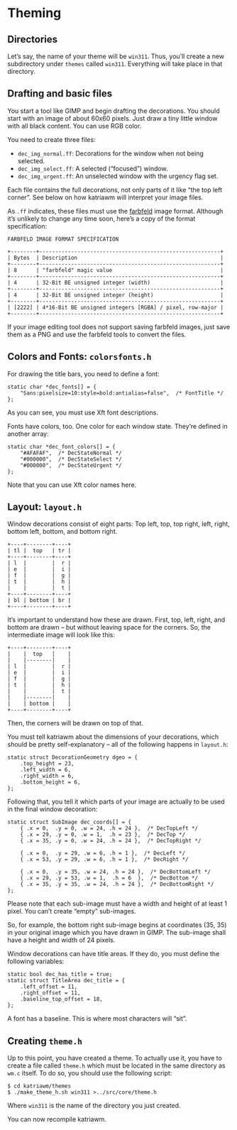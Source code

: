 Theming
=======

Directories
-----------

Let’s say, the name of your theme will be `win311`. Thus, you’ll create
a new subdirectory under `themes` called `win311`. Everything will take
place in that directory.

Drafting and basic files
------------------------

You start a tool like GIMP and begin drafting the decorations. You
should start with an image of about 60x60 pixels. Just draw a tiny
little window with all black content. You can use RGB color.

You need to create three files:

-   `dec_img_normal.ff`: Decorations for the window when not being
    selected.
-   `dec_img_select.ff`: A selected (“focused”) window.
-   `dec_img_urgent.ff`: An unselected window with the urgency flag set.

Each file contains the full decorations, not only parts of it like “the
top left corner”. See below on how katriawm will interpret your image
files.

As `.ff` indicates, these files must use the [farbfeld] image format.
Although it’s unlikely to change any time soon, here’s a copy of the
format specification:

    FARBFELD IMAGE FORMAT SPECIFICATION

    +--------+---------------------------------------------------------+
    | Bytes  | Description                                             |
    +--------+---------------------------------------------------------+
    | 8      | "farbfeld" magic value                                  |
    +--------+---------------------------------------------------------+
    | 4      | 32-Bit BE unsigned integer (width)                      |
    +--------+---------------------------------------------------------+
    | 4      | 32-Bit BE unsigned integer (height)                     |
    +--------+---------------------------------------------------------+
    | [2222] | 4*16-Bit BE unsigned integers [RGBA] / pixel, row-major |
    +--------+---------------------------------------------------------+

If your image editing tool does not support saving farbfeld images, just
save them as a PNG and use the farbfeld tools to convert the files.

[farbfeld]: http://tools.suckless.org/farbfeld/

Colors and Fonts: `colorsfonts.h`
---------------------------------

For drawing the title bars, you need to define a font:

    static char *dec_fonts[] = {
        "Sans:pixelsize=10:style=bold:antialias=false",  /* FontTitle */
    };

As you can see, you must use Xft font descriptions.

Fonts have colors, too. One color for each window state. They’re defined
in another array:

    static char *dec_font_colors[] = {
        "#AFAFAF",  /* DecStateNormal */
        "#000000",  /* DecStateSelect */
        "#000000",  /* DecStateUrgent */
    };

Note that you can use Xft color names here.

Layout: `layout.h`
------------------

Window decorations consist of eight parts: Top left, top, top right,
left, right, bottom left, bottom, and bottom right.

    +----+--------+----+
    | tl |  top   | tr |
    +----+--------+----+
    | l  |        |  r |
    | e  |        |  i |
    | f  |        |  g |
    | t  |        |  h |
    |    |        |  t |
    +----+--------+----+
    | bl | bottom | br |
    +----+--------+----+

It’s important to understand how these are drawn. First, top, left,
right, and bottom are drawn – but without leaving space for the corners.
So, the intermediate image will look like this:

    +----+--------+----+
    |    |  top   |    |
    |    |--------|    |
    | l  |        |  r |
    | e  |        |  i |
    | f  |        |  g |
    | t  |        |  h |
    |    |        |  t |
    |    |--------|    |
    |    | bottom |    |
    +----+--------+----+

Then, the corners will be drawn on top of that.

You must tell katriawm about the dimensions of your decorations, which
should be pretty self-explanatory – all of the following happens in
`layout.h`:

    static struct DecorationGeometry dgeo = {
        .top_height = 23,
        .left_width = 6,
        .right_width = 6,
        .bottom_height = 6,
    };

Following that, you tell it which parts of your image are actually to be
used in the final window decoration:

    static struct SubImage dec_coords[] = {
        { .x = 0,  .y = 0, .w = 24, .h = 24 },  /* DecTopLeft */
        { .x = 29, .y = 0, .w = 1,  .h = 23 },  /* DecTop */
        { .x = 35, .y = 0, .w = 24, .h = 24 },  /* DecTopRight */

        { .x = 0,  .y = 29, .w = 6, .h = 1 },  /* DecLeft */
        { .x = 53, .y = 29, .w = 6, .h = 1 },  /* DecRight */

        { .x = 0,  .y = 35, .w = 24, .h = 24 },  /* DecBottomLeft */
        { .x = 29, .y = 53, .w = 1,  .h = 6  },  /* DecBottom */
        { .x = 35, .y = 35, .w = 24, .h = 24 },  /* DecBottomRight */
    };

Please note that each sub-image must have a width and height of at least
1 pixel. You can’t create “empty” sub-images.

So, for example, the bottom right sub-image begins at coordinates
(35, 35) in your original image which you have drawn in GIMP. The
sub-image shall have a height and width of 24 pixels.

Window decorations can have title areas. If they do, you must define the
following variables:

    static bool dec_has_title = true;
    static struct TitleArea dec_title = {
        .left_offset = 11,
        .right_offset = 11,
        .baseline_top_offset = 18,
    };

A font has a baseline. This is where most characters will “sit”.

Creating `theme.h`
------------------

Up to this point, you have created a theme. To actually use it, you have
to create a file called `theme.h` which must be located in the same
directory as `wm.c` itself. To do so, you should use the following
script:

    $ cd katriawm/themes
    $ ./make_theme_h.sh win311 >../src/core/theme.h

Where `win311` is the name of the directory you just created.

You can now recompile katriawm.
